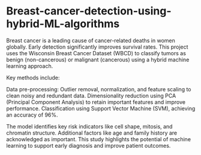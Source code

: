 # Breast-cancer-detection-using-hybrid-ML-algorithms
Breast cancer is a leading cause of cancer-related deaths in women globally. Early detection significantly improves survival rates. This project uses the Wisconsin Breast Cancer Dataset (WBCD) to classify tumors as benign (non-cancerous) or malignant (cancerous) using a hybrid machine learning approach.

Key methods include:

Data pre-processing: Outlier removal, normalization, and feature scaling to clean noisy and redundant data.
Dimensionality reduction using PCA (Principal Component Analysis) to retain important features and improve performance.
Classification using Support Vector Machine (SVM), achieving an accuracy of 96%.

The model identifies key risk indicators like cell shape, mitosis, and chromatin structure. Additional factors like age and family history are acknowledged as important. This study highlights the potential of machine learning to support early diagnosis and improve patient outcomes.

